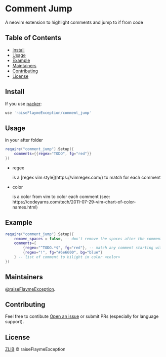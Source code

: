 # Comment Jump

A neovim extension to highlight comments and jump to if from code

## Table of Contents

- [Install](#install)
- [Usage](#usage)
- [Example](#example)
- [Maintainers](#maintainers)
- [Contributing](#contributing)
- [License](#license)

## Install

If you use [packer](https://github.com/wbthomason/packer.nvim):
```lua
use 'raiseFlaymeException/comment_jump'
```

## Usage

in your after folder
```lua
require("comment_jump").Setup({
    comments={{regex="TODO", fg="red"}}
})
```

- <p>regex</p> is a [regex vim style](https://vimregex.com/) to match for each comment 
- <p>color</p> is a color from vim to color each comment (see: https://codeyarns.com/tech/2011-07-29-vim-chart-of-color-names.html)

## Example

```lua
require("comment_jump").Setup({
    remove_spaces = false, -- don't remove the spaces after the comment (example: -- TODO won't work whereas --TODO will)
    comments={
        {regex="^TODO.*$", fg="red"}, -- match any comment starting with TODO
        {regex="!", fg="#6e6600", bg="blue"}
    } -- list of comment to hilight in color <color>
})
```

## Maintainers

[@raiseFlaymeException](https://github.com/raiseFlaymeException).

## Contributing

Feel free to contibute [Open an issue](https://github.com/raiseFlaymeException/comment_jump/issues/new) or submit PRs
(especially for language support).

## License

[ZLIB](LICENSE) © raiseFlaymeException
